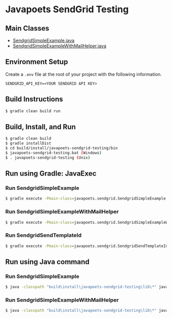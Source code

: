 # Javapoets SendGrid Testing

## Main Classes

- [SendgridSimpleExample.java](src/main/java/javapoets/sendgrid/SendgridSimpleExample.java)
- [SendgridSimpleExampleWithMailHelper.java](src/main/java/javapoets/sendgrid/SendgridSimpleExampleWithMailHelper.java)

## Environment Setup

Create a `.env` file at the root of your project with the following information.

```
SENDGRID_API_KEY=<YOUR SENDGRID API KEY>
```

## Build Instructions

```bash
$ gradle clean build run
```

## Build, Install, and Run
```bash
$ gradle clean build
$ gradle installDist
$ cd build/install/javapoets-sendgrid-testing/bin
$ javapoets-sendgrid-testing.bat (Windows)
$ . javapoets-sendgrid-testing (Unix)
```

## Run using Gradle: JavaExec

### Run SendgridSimpleExample
```bash
$ gradle execute -Pmain-class=javapoets.sendgrid.SendgridSimpleExample -Pmy-args=test@example.com,test@example.com
```

### Run SendgridSimpleExampleWithMailHelper
```bash
$ gradle execute -Pmain-class=javapoets.sendgrid.SendgridSimpleExampleWithMailHelper -Pmy-args=test@example.com,test@example.com
```

### Run SendgridSendTemplateId
```bash
$ gradle execute -Pmain-class=javapoets.sendgrid.SendgridSendTemplateId -Pmy-args=ddoherty@wearefuturetech.com,delorean@nftiq.io
```

## Run using Java command

### Run SendgridSimpleExample
```bash
$ java -classpath "build\install\javapoets-sendgrid-testing\lib\*" javapoets.sendgrid.SendgridSimpleExample test@example.com test@example.com
```

### Run SendgridSimpleExampleWithMailHelper
```bash
$ java -classpath "build\install\javapoets-sendgrid-testing\lib\*" javapoets.sendgrid.SendgridSimpleExampleWithMailHelper test@example.com test@example.com
```
